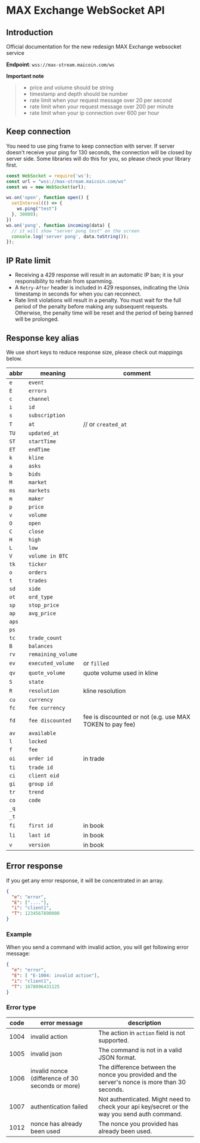 # MAX Exchange WebSocket API

## Introduction

Official documentation for the new redesign MAX Exchange websocket service

__Endpoint__: `wss://max-stream.maicoin.com/ws`

__Important note__
> * price and volume should be string
> * timestamp and depth should be number
> * rate limit when your request message over 20 per second
> * rate limit when your request message over 200 per minute
> * rate limit when your ip connection over 600 per hour

## Keep connection

You need to use ping frame to keep connection with server. If server doesn't receive your ping for 130 seconds, the connection will be closed by server side. Some libraries will do this for you, so please check your library first.

```javascript
const WebSocket = require('ws');
const url = "wss://max-stream.maicoin.com/ws"
const ws = new WebSocket(url);

ws.on('open', function open() {
  setInterval(() => {
    ws.ping("test")
  }, 30000);
})
ws.on('pong', function incoming(data) {
  // it will show "server pong test" on the screen
  console.log('server pong', data.toString());
});
```

## IP Rate limit
- Receiving a 429 response will result in an automatic IP ban; it is your responsibility to refrain from spamming.
- A `Retry-After` header is included in 429 responses, indicating the Unix timestamp in seconds for when you can reconnect.
- Rate limit violations will result in a penalty. You must wait for the full period of the penalty before making any subsequent requests. Otherwise, the penalty time will be reset and the period of being banned will be prolonged.

## Response key alias
We use short keys to reduce response size, please check out mappings below.

| abbr  | meaning            | comment             |
|-------|--------------------| ------------------- |
| `e`   | `event`            | 
| `E`   | `errors`           | 
| `c`   | `channel`          | 
| `i`   | `id`               | 
| `s`   | `subscription`     | 
| `T`   | `at`               | // or `created_at` |
| `TU`  | `updated_at`       |
| `ST`  | `startTime`        | 
| `ET`  | `endTime`          | 
| `k`   | `kline`            | 
| `a`   | `asks`             | 
| `b`   | `bids`             | 
| `M`   | `market`           | 
| `ms`  | `markets`          |
| `m`   | `maker`            | 
| `p`   | `price`            | 
| `v`   | `volume`           | 
| `O`   | `open`             | 
| `C`   | `close`            | 
| `H`   | `high`             | 
| `L`   | `low`              | 
| `V`   | `volume in BTC`    |
| `tk`  | `ticker`           | 
| `o`   | `orders`           | 
| `t`   | `trades`           | 
| `sd`  | `side`             | 
| `ot`  | `ord_type`         | 
| `sp`  | `stop_price`       | 
| `ap`  | `avg_price`        | 
| `aps` |                    |
| `ps`  |                    |
| `tc`  | `trade_count`      | 
| `B`   | `balances`         | 
| `rv`  | `remaining_volume` | 
| `ev`  | `executed_volume`  | or `filled` |
| `qv`  | `quote_volume`     | quote volume used in kline |
| `S`   | `state`            | 
| `R`   | `resolution`       | kline resolution |
| `cu`  | `currency`         | 
| `fc`  | `fee currency`     | 
| `fd`  | `fee discounted`   | fee is discounted or not (e.g. use MAX TOKEN to pay fee) |
| `av`  | `available`        | 
| `l`   | `locked`           | 
| `f`   | `fee`              | 
| `oi`  | `order id`         | in trade |
| `ti`  | `trade id`         | 
| `ci`  | `client oid`       | 
| `gi`  | `group id`         | 
| `tr`  | `trend`            | 
| `co`  | `code`             |
| `_q`  |                    |
| `_t`  |                    |
| `fi`  | `first id`         | in book |
| `li`  | `last id`          | in book |
| `v`   | `version`          | in book |


## Error response

If you get any error response, it will be concentrated in an array.

```json
{
  "e": "error",
  "E": ["...."],
  "i": "client1",
  "T": 1234567890000
}
```

### Example

When you send a command with invalid action, you will get following error message:

```json
{
  "e": "error",
  "E": [ "E-1004: invalid action"],
  "i": "client1",
  "T": 1678096431125
}
```

### Error type 

| code | error message                                    | description             
| ---- | ------------------------------------------------ | ------------------- 
| 1004 | invalid action                                   | The action in `action` field is not supported.
| 1005 | invalid json                                     | The command is not in a valid JSON format.
| 1006 | invalid nonce (difference of 30 seconds or more) | The difference between the nonce you provided and the server's nonce is more than 30 seconds.
| 1007 | authentication failed                            | Not authenticated. Might need to check your api key/secret or the way you send auth command.
| 1012 | nonce has already been used                      | The nonce you provided has already been used.
